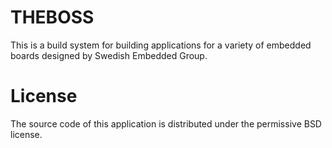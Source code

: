 # THEBOSS

This is a build system for building applications for a variety of embedded boards designed by Swedish Embedded Group.

# License
The source code of this application is distributed under the permissive BSD license. 


